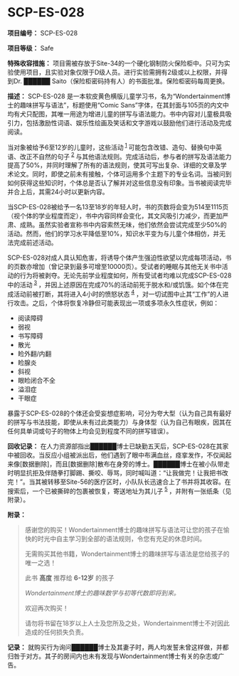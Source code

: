 # SCP-ES-028
**项目编号：**  SCP-ES-028

**项目等级：**  Safe

**特殊收容措施：**  项目需被存放于Site-34的一个硬化钢制防火保险柜中。只可为实验使用项目，且实验对象仅限于D级人员。进行实验需拥有2级或以上权限，并得到Dr. ██████ Saito（保险柜密码持有人）的书面批准。保险柜密码每周更换。

**描述：**  SCP-ES-028 是一本软皮黄色横版儿童学习书，名为“Wondertainment博士的趣味拼写与语法”，标题使用“Comic Sans”字体，在其封面与105页的内文中均有犬只配图，其唯一用途为增进儿童的拼写与语法能力。书中内容对儿童极具吸引力，包括激励性词语、娱乐性绘画及笑话和文字游戏以鼓励他们进行活动及完成阅读。

当对象被给予6至12岁的儿童时，这些活动<sup class='footnoteref'>
 <a shape='rect' class='footnoteref' id='footnoteref-1' href='javascript:;' onclick='WIKIDOT.page.utils.scrollToReference(&apos;footnote-1&apos;)'>1</a>
</sup>可能包含改错、造句、替换句中英语、改正不自然的句子<sup class='footnoteref'>
 <a shape='rect' class='footnoteref' id='footnoteref-2' href='javascript:;' onclick='WIKIDOT.page.utils.scrollToReference(&apos;footnote-2&apos;)'>2</a>
</sup>与其他语法规则。完成活动后，参与者的拼写及语法能力提高了50%，并同时理解了所有的语法规则，使其可写出复杂、详细的文章及学术论文。同时，即使之前未有接触，个体可运用多个主题下的专业名词。当被问到如何获得这些知识时，个体总是否认了解并对这些信息没有印象。当书被阅读完毕并合上后，其需24小时以更新内容。

当SCP-ES-028被给予一名13至18岁的年轻人时，书的页数将会变为514至1115页（视个体的学业程度而定），书中内容同样会变化，其文风吸引力减少，而更加严肃、成熟。虽然实验者宣称书中内容索然无味，他们依然会尝试完成至少50%的活动。然而，他们的学习水平降低至10%，知识水平变为与儿童个体相仿，并无法完成前述活动。

SCP-ES-028对成人具认知危害，将诱导个体产生强迫性欲望以完成每项活动，书的页数亦增加（曾记录到最多可增至10000页）。受试者的睡眠与其他无关书中活动的行为将被剥夺。无论先前学业程度如何，所有受试者均难以完成SCP-ES-028中的活动<sup class='footnoteref'>
 <a shape='rect' class='footnoteref' id='footnoteref-3' href='javascript:;' onclick='WIKIDOT.page.utils.scrollToReference(&apos;footnote-3&apos;)'>3</a>
</sup>，并因上述原因在完成70%的活动前死于脱水和/或饥饿。如个体在完成活动前被打断，其将进入4小时的愤怒状态<sup class='footnoteref'>
 <a shape='rect' class='footnoteref' id='footnoteref-4' href='javascript:;' onclick='WIKIDOT.page.utils.scrollToReference(&apos;footnote-4&apos;)'>4</a>
</sup>，对一切试图中止其“工作”的人进行攻击。之后，个体将恢复冷静但可能表现出一项或多项永久性症状，例如：

- 阅读障碍
- 弱视
- 书写障碍
- 散光
- 睑外翻/内翻
- 睑腺炎
- 斜视
- 眼睑闭合不全
- 溢泪症
- 干眼症

暴露于SCP-ES-028的个体还会受妄想症影响，可分为夸大型（认为自己具有最好的拼写与书法技能，即使从未有过此类能力）与身体型（认为自己有眼疾，因其在任何具单词或句子的物体上均会见到程度不同的拼写错误）。

**回收记录：**  在人力资源部指出██████博士已缺勤五天后，SCP-ES-028在其家中被回收。当反应小组被派出后，他们遇到了眼中布满血丝，痉挛发作，不仅闻起来像[数据删除]，而且[数据删除]散布在身旁的博士。██████博士在被小队带走时明显抗拒及伴随拳打脚踢、撕咬、辱骂，同时喊叫道：“让我做完！让我把书改完！”。当其被转移至Site-56的医疗区时，小队队长迅速合上了书并将其收容。在搜索后，一个已被撕碎的包裹被恢复，寄送地址为其儿子<sup class='footnoteref'>
 <a shape='rect' class='footnoteref' id='footnoteref-5' href='javascript:;' onclick='WIKIDOT.page.utils.scrollToReference(&apos;footnote-5&apos;)'>5</a>
</sup>，并附有一张纸条（见附录）。

**附录：** 


> 
> 感谢您的购买！Wondertainment博士的趣味拼写与语法可让您的孩子在愉快的时光中自主学习到全部的语法规则，令您有充足的休息时间。
> 
> 无需购买其他书籍，Wondertainment博士的趣味拼写与语法是您给孩子的唯一之选！
> 
> 此书 **高度**  推荐给 **6-12岁**  的孩子
> 
> *Wondertainment博士的趣味数学与初等代数即将到来。* 
> 
> 欢迎再次购买！
> 
> 请勿将书留在18岁以上人士及您所及之处，Wondertainment博士不对因此造成的任何损失负责。
> 

**记录：**  就购买行为询问██████博士及其妻子时，两人均发誓未曾这样做，并都归咎于对方。其子的房间内也未有发现与Wondertainment博士有关的杂志或广告。

